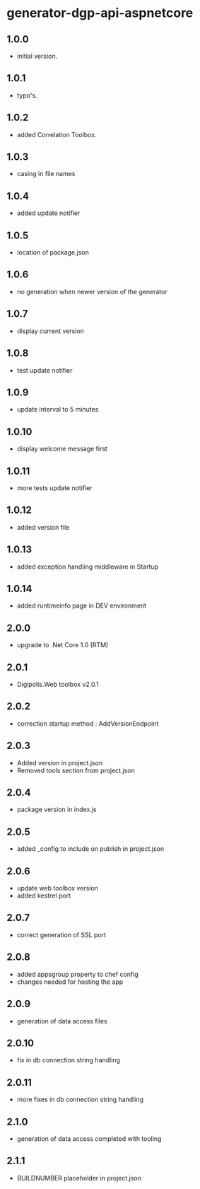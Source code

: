 # generator-dgp-api-aspnetcore

## 1.0.0

- initial version.

## 1.0.1

- typo's.

## 1.0.2

- added Correlation Toolbox. 

## 1.0.3

- casing in file names

## 1.0.4

- added update notifier

## 1.0.5

- location of package.json

## 1.0.6

- no generation when newer version of the generator

## 1.0.7

- display current version

## 1.0.8

- test update notifier

## 1.0.9

- update interval to 5 minutes

## 1.0.10

- display welcome message first

## 1.0.11

- more tests update notifier

## 1.0.12

- added version file

## 1.0.13

- added exception handling middleware in Startup

## 1.0.14

- added runtimeinfo page in DEV environment

## 2.0.0

- upgrade to .Net Core 1.0 (RTM)

## 2.0.1

- Digipolis.Web toolbox v2.0.1

## 2.0.2

- correction startup method : AddVersionEndpoint

## 2.0.3

- Added version in project.json
- Removed tools section from project.json

## 2.0.4

- package version in index.js

## 2.0.5

- added _config to include on publish in project.json

## 2.0.6

- update web toolbox version
- added kestrel port

## 2.0.7

- correct generation of SSL port

## 2.0.8

- added appsgroup property to chef config
- changes needed for hosting the app

## 2.0.9

- generation of  data access files 

## 2.0.10

- fix in db connection string handling

## 2.0.11

- more fixes in db connection string handling

## 2.1.0

- generation of data access completed with tooling

## 2.1.1

- BUILDNUMBER placeholder in project.json